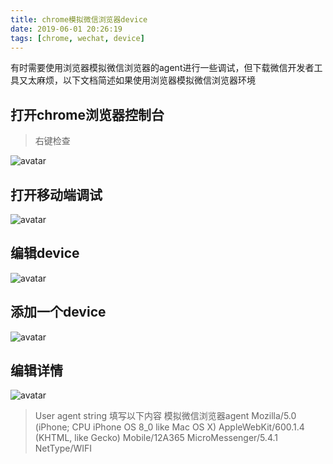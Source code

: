 ```yaml
---
title: chrome模拟微信浏览器device
date: 2019-06-01 20:26:19
tags: [chrome, wechat, device]
---
```


有时需要使用浏览器模拟微信浏览器的agent进行一些调试，但下载微信开发者工具又太麻烦，以下文档简述如果使用浏览器模拟微信浏览器环境

<!--more-->

## 打开chrome浏览器控制台

> 右键检查

![avatar](/img/weixin/open-console.png)

## 打开移动端调试

![avatar](/img/weixin/console.png)

## 编辑device

![avatar](/img/weixin/edit-device.png)

## 添加一个device

![avatar](/img/weixin/add-device.png)

## 编辑详情

![avatar](/img/weixin/edit-detail.png)

> User agent string 填写以下内容 模拟微信浏览器agent
Mozilla/5.0 (iPhone; CPU iPhone OS 8_0 like Mac OS X) AppleWebKit/600.1.4 (KHTML, like Gecko) Mobile/12A365   MicroMessenger/5.4.1 NetType/WIFI